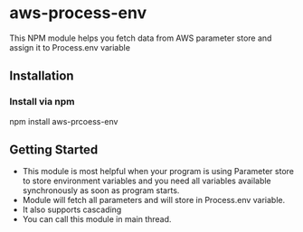 # aws-process-env
This NPM module helps you fetch data from AWS parameter store and assign it to Process.env variable

## Installation 
### Install via npm 
npm install aws-prcoess-env

## Getting Started
- This module is most helpful when your program is using Parameter store to store environment variables and you need all variables available synchronously as soon as program starts.
- Module will fetch all parameters and will store in Process.env variable.
- It also supports cascading
- You can call this module in main thread.




